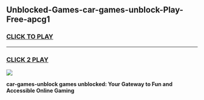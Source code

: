 
## Unblocked-Games-car-games-unblock-Play-Free-apcg1
<h3>
<a href="https://premium76.site?title=car-games-unblock&ref=23A">CLICK TO PLAY</a></h3>
<hr>

<h3>
<a href="https://premium76.site?title=car-games-unblock&ref=23A">CLICK 2 PLAY</a>
  
</h3>

<a href="https://premium76.site?title=car-games-unblock&ref=23A"><img src="https://clearcache.store/games.png"></a>


**car-games-unblock games unblocked: Your Gateway to Fun and Accessible Online Gaming**
